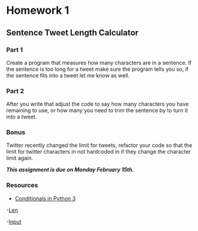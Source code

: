 # Homework 1
## Sentence Tweet Length Calculator

### Part 1
Create a program that measures how many characters are in a sentence. If the sentence is too long for a tweet make sure the program tells you so, if the sentence fits into a tweet let me know as well.

### Part 2
After you write that  adjust the code to say how many characters you have remaining to use, or how many you need to trim the sentence by to turn it into a tweet.

### Bonus
Twitter recently changed the limit for tweets, refactor your code so that the limit for twitter characters in not hardcoded in if they change the character limit again.

***This assignment is due on Monday February 15th.***

### Resources
- [Conditionals in Python 3](https://www.digitalocean.com/community/tutorials/how-to-write-conditional-statements-in-python-3-2)

-[Len](https://docs.python.org/3/library/functions.html#len)

-[Input](https://docs.python.org/3/library/functions.html#input)
